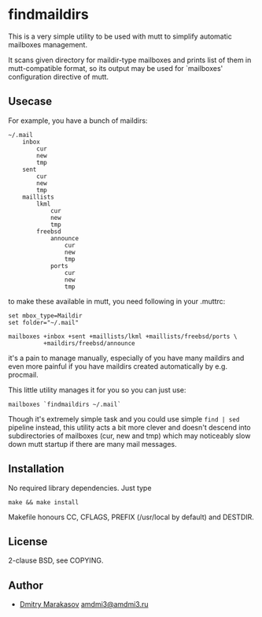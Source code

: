 # findmaildirs #

This is a very simple utility to be used with mutt to simplify automatic
mailboxes management.

It scans given directory for maildir-type mailboxes and prints list of
them in mutt-compatible format, so its output may be used for `mailboxes'
configuration directive of mutt.

## Usecase ##

For example, you have a bunch of maildirs:

```
~/.mail
    inbox
        cur
        new
        tmp
    sent
        cur
        new
        tmp
    maillists
        lkml
            cur
            new
            tmp
        freebsd
            announce
                cur
                new
                tmp
            ports
                cur
                new
                tmp
```

to make these available in mutt, you need following in your .muttrc:

```
set mbox_type=Maildir
set folder="~/.mail"

mailboxes +inbox +sent +maillists/lkml +maillists/freebsd/ports \
          +maildirs/freebsd/announce
```

it's a pain to manage manually, especially of you have many maildirs
and even more painful if you have maildirs created automatically
by e.g. procmail.

This little utility manages it for you so you can just use:

```
mailboxes `findmaildirs ~/.mail`
```

Though it's extremely simple task and you could use simple `find | sed`
pipeline instead, this utility acts a bit more clever and doesn't descend
into subdirectories of mailboxes (cur, new and tmp) which may noticeably
slow down mutt startup if there are many mail messages.


## Installation ##

No required library dependencies. Just type

```
make && make install
```

Makefile honours CC, CFLAGS, PREFIX (/usr/local by default) and DESTDIR.

## License ##

2-clause BSD, see COPYING.

## Author ##

* [Dmitry Marakasov](https://github.com/AMDmi3) <amdmi3@amdmi3.ru>
